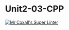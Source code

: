 # Unit2-03-CPP
[![Mr Coxall's Super Linter](https://github.com/ICS3U-C-Programming-SantiagoH/Unit2-03-CPP/workflows/Mr%20Coxall's%20Super%20Linter/badge.svg)](https://github.com/ICS3U-C-Programming-SantiagoH/Unit2-03-CPP/actions/)
